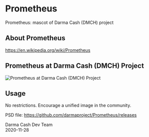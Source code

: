 # Prometheus
Prometheus: mascot of Darma Cash (DMCH) project  

## About Prometheus 
https://en.wikipedia.org/wiki/Prometheus

## Prometheus at Darma Cash (DMCH) Project

![Prometheus at Darma Cash (DMCH) Project](https://cdn.discordapp.com/attachments/748213580637143052/782137156964712468/unknown.png)

## Usage
No restrictions. Encourage a unified image in the community.  

PSD file: https://github.com/darmaproject/Prometheus/releases  


Darma Cash Dev Team  
2020-11-28
